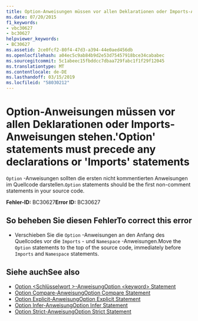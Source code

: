 ```yaml
---
title: Option-Anweisungen müssen vor allen Deklarationen oder Imports-Anweisungen stehen.
ms.date: 07/20/2015
f1_keywords:
- vbc30627
- bc30627
helpviewer_keywords:
- BC30627
ms.assetid: 2ce0fcf2-80f4-47d3-a394-44e0aed456db
ms.openlocfilehash: a04ec5c9ab84b9d2e53d75457918bce34cababec
ms.sourcegitcommit: 5c1abeec15fbddcc7dbaa729fabc1f1f29f12045
ms.translationtype: MT
ms.contentlocale: de-DE
ms.lasthandoff: 03/15/2019
ms.locfileid: "58030212"
---
```

# <a name="option-statements-must-precede-any-declarations-or-imports-statements"></a><span data-ttu-id="c7110-102">Option-Anweisungen müssen vor allen Deklarationen oder Imports-Anweisungen stehen.</span><span class="sxs-lookup"><span data-stu-id="c7110-102">'Option' statements must precede any declarations or 'Imports' statements</span></span>
<span data-ttu-id="c7110-103">`Option` -Anweisungen sollten die ersten nicht kommentierten Anweisungen im Quellcode darstellen.</span><span class="sxs-lookup"><span data-stu-id="c7110-103">`Option` statements should be the first non-comment statements in your source code.</span></span>  
  
 <span data-ttu-id="c7110-104">**Fehler-ID:** BC30627</span><span class="sxs-lookup"><span data-stu-id="c7110-104">**Error ID:** BC30627</span></span>  
  
## <a name="to-correct-this-error"></a><span data-ttu-id="c7110-105">So beheben Sie diesen Fehler</span><span class="sxs-lookup"><span data-stu-id="c7110-105">To correct this error</span></span>  
  
-   <span data-ttu-id="c7110-106">Verschieben Sie die `Option` -Anweisungen an den Anfang des Quellcodes vor die `Imports` - und `Namespace` -Anweisungen.</span><span class="sxs-lookup"><span data-stu-id="c7110-106">Move the `Option` statements to the top of the source code, immediately before `Imports` and `Namespace` statements.</span></span>  
  
## <a name="see-also"></a><span data-ttu-id="c7110-107">Siehe auch</span><span class="sxs-lookup"><span data-stu-id="c7110-107">See also</span></span>

- [<span data-ttu-id="c7110-108">Option \<Schlüsselwort >-Anweisung</span><span class="sxs-lookup"><span data-stu-id="c7110-108">Option \<keyword> Statement</span></span>](../../visual-basic/language-reference/statements/option-keyword-statement.md)
- [<span data-ttu-id="c7110-109">Option Compare-Anweisung</span><span class="sxs-lookup"><span data-stu-id="c7110-109">Option Compare Statement</span></span>](../../visual-basic/language-reference/statements/option-compare-statement.md)
- [<span data-ttu-id="c7110-110">Option Explicit-Anweisung</span><span class="sxs-lookup"><span data-stu-id="c7110-110">Option Explicit Statement</span></span>](../../visual-basic/language-reference/statements/option-explicit-statement.md)
- [<span data-ttu-id="c7110-111">Option Infer-Anweisung</span><span class="sxs-lookup"><span data-stu-id="c7110-111">Option Infer Statement</span></span>](../../visual-basic/language-reference/statements/option-infer-statement.md)
- [<span data-ttu-id="c7110-112">Option Strict-Anweisung</span><span class="sxs-lookup"><span data-stu-id="c7110-112">Option Strict Statement</span></span>](../../visual-basic/language-reference/statements/option-strict-statement.md)
